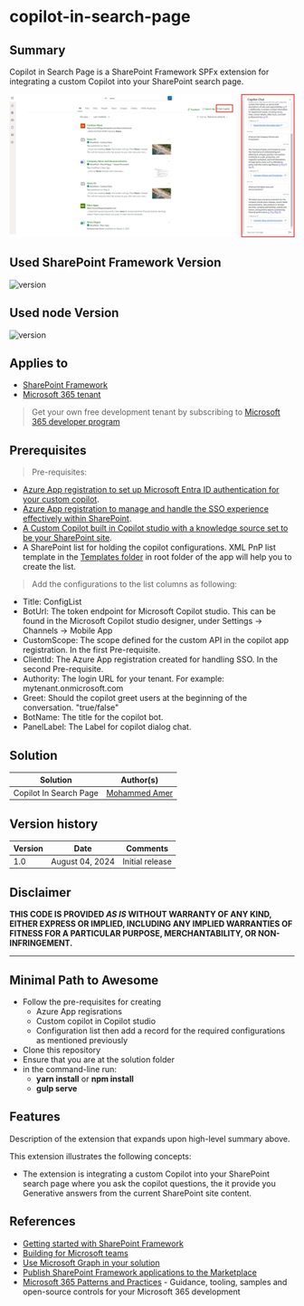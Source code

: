 # copilot-in-search-page

## Summary

Copilot in Search Page is a SharePoint Framework SPFx extension for integrating a custom Copilot into your SharePoint search page.

![Copilot in SharePoint Search Page](/documentation/screenshot-solution-in-action.png)

## Used SharePoint Framework Version

![version](https://img.shields.io/badge/version-1.18.0-green.svg)

## Used node Version

![version](https://img.shields.io/badge/version-18.19.1-green.svg)

## Applies to

- [SharePoint Framework](https://aka.ms/spfx)
- [Microsoft 365 tenant](https://docs.microsoft.com/en-us/sharepoint/dev/spfx/set-up-your-developer-tenant)

> Get your own free development tenant by subscribing to [Microsoft 365 developer program](http://aka.ms/o365devprogram)

## Prerequisites

> Pre-requisites:
- [Azure App registration to set up Microsoft Entra ID authentication for your custom copilot](https://learn.microsoft.com/en-us/microsoft-copilot-studio/configuration-authentication-azure-ad).
- [Azure App registration to manage and handle the SSO experience effectively within SharePoint](https://learn.microsoft.com/en-us/microsoft-copilot-studio/configure-sso?tabs=webApp#create-app-registrations-for-your-custom-website).
- [A Custom Copilot built in Copilot studio with a knowledge source set to be your SharePoint site](https://www.youtube.com/watch?v=yFCYwIFj3Jg).
- A SharePoint list for holding the copilot configurations. XML PnP list template in the [Templates folder](/Templates) in root folder of the app will help you to create the list.

> Add the configurations to the list columns as following:
- Title: ConfigList
- BotUrl: The token endpoint for Microsoft Copilot studio. This can be found in the Microsoft Copilot studio designer, under Settings -> Channels -> Mobile App
- CustomScope: The scope defined for the custom API in the copilot app registration. In the first Pre-requisite.
- ClientId: The Azure App registration created for handling SSO. In the second Pre-requisite.
- Authority: The login URL for your tenant. For example: mytenant.onmicrosoft.com
- Greet: Should the copilot greet users at the beginning of the conversation. "true/false"
- BotName: The title for the copilot bot.
- PanelLabel: The Label for copilot dialog chat.


## Solution

| Solution    | Author(s)                                               |
| ----------- | ------------------------------------------------------- |
| Copilot In Search Page | [Mohammed Amer](https://github.com/mohammadamer) |

## Version history

| Version | Date             | Comments        |
| ------- | ---------------- | --------------- |
| 1.0     | August 04, 2024 | Initial release |

## Disclaimer

**THIS CODE IS PROVIDED _AS IS_ WITHOUT WARRANTY OF ANY KIND, EITHER EXPRESS OR IMPLIED, INCLUDING ANY IMPLIED WARRANTIES OF FITNESS FOR A PARTICULAR PURPOSE, MERCHANTABILITY, OR NON-INFRINGEMENT.**

---

## Minimal Path to Awesome
- Follow the pre-requisites for creating 
    - Azure App regisrations
    - Custom copilot in Copilot studio
    - Configuration list then add a record for the required configurations as mentioned previously
- Clone this repository
- Ensure that you are at the solution folder
- in the command-line run:
  - **yarn install** or **npm install**
  - **gulp serve**


## Features

Description of the extension that expands upon high-level summary above.

This extension illustrates the following concepts:

- The extension is integrating a custom Copilot into your SharePoint search page where you ask the copilot questions, the it provide you Generative answers from the current SharePoint site content.


## References

- [Getting started with SharePoint Framework](https://docs.microsoft.com/en-us/sharepoint/dev/spfx/set-up-your-developer-tenant)
- [Building for Microsoft teams](https://docs.microsoft.com/en-us/sharepoint/dev/spfx/build-for-teams-overview)
- [Use Microsoft Graph in your solution](https://docs.microsoft.com/en-us/sharepoint/dev/spfx/web-parts/get-started/using-microsoft-graph-apis)
- [Publish SharePoint Framework applications to the Marketplace](https://docs.microsoft.com/en-us/sharepoint/dev/spfx/publish-to-marketplace-overview)
- [Microsoft 365 Patterns and Practices](https://aka.ms/m365pnp) - Guidance, tooling, samples and open-source controls for your Microsoft 365 development
